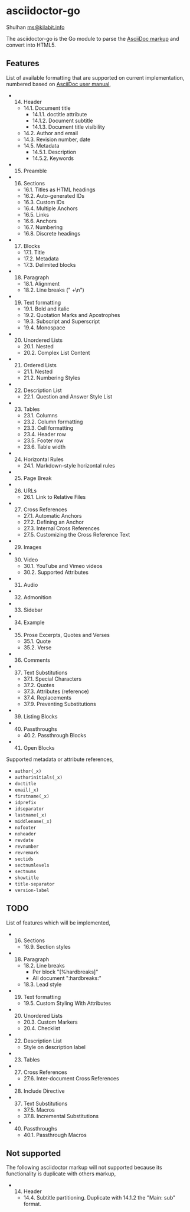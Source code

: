# asciidoctor-go

Shulhan <ms@kilabit.info>

The asciidoctor-go is the Go module to parse the
[AsciiDoc markup](https://asciidoctor.org/docs/what-is-asciidoc)
and convert into HTML5.

## Features

List of available formatting that are supported on current implementation,
numbered based on
[AsciiDoc user manual](https://asciidoctor.org/docs/user-manual/),

* 14. Header
  * 14.1. Document title
    * 14.1.1. doctitle attribute
    * 14.1.2. Document subtitle
    * 14.1.3. Document title visibility
  * 14.2. Author and email
  * 14.3. Revision number, date
  * 14.5. Metadata
    * 14.5.1. Description
    * 14.5.2. Keywords
* 15. Preamble
* 16. Sections
  * 16.1. Titles as HTML headings
  * 16.2. Auto-generated IDs
  * 16.3. Custom IDs
  * 16.4. Multiple Anchors
  * 16.5. Links
  * 16.6. Anchors
  * 16.7. Numbering
  * 16.8. Discrete headings
* 17. Blocks
  * 17.1. Title
  * 17.2. Metadata
  * 17.3. Delimited blocks
* 18. Paragraph
  * 18.1. Alignment
  * 18.2. Line breaks (" +\n")
* 19. Text formatting
  * 19.1. Bold and italic
  * 19.2. Quotation Marks and Apostrophes
  * 19.3. Subscript and Superscript
  * 19.4. Monospace
* 20. Unordered Lists
  * 20.1. Nested
  * 20.2. Complex List Content
* 21. Ordered Lists
  * 21.1. Nested
  * 21.2. Numbering Styles
* 22. Description List
  * 22.1. Question and Answer Style List
* 23. Tables
  * 23.1. Columns
  * 23.2. Column formatting
  * 23.3. Cell formatting
  * 23.4. Header row
  * 23.5. Footer row
  * 23.6. Table width
* 24. Horizontal Rules
  * 24.1. Markdown-style horizontal rules
* 25. Page Break
* 26. URLs
  * 26.1. Link to Relative Files
* 27. Cross References
  * 27.1. Automatic Anchors
  * 27.2. Defining an Anchor
  * 27.3. Internal Cross References
  * 27.5. Customizing the Cross Reference Text
* 29. Images
* 30. Video
  * 30.1. YouTube and Vimeo videos
  * 30.2. Supported Attributes
* 31. Audio
* 32. Admonition
* 33. Sidebar
* 34. Example
* 35. Prose Excerpts, Quotes and Verses
  * 35.1. Quote
  * 35.2. Verse
* 36. Comments
* 37. Text Substitutions
  * 37.1. Special Characters
  * 37.2. Quotes
  * 37.3. Attributes (reference)
  * 37.4. Replacements
  * 37.9. Preventing Substitutions
* 39. Listing Blocks
* 40. Passthroughs
  * 40.2. Passthrough Blocks
* 41. Open Blocks

Supported metadata or attribute references,

* `author(_x)`
* `authorinitials(_x)`
* `doctitle`
* `email(_x)`
* `firstname(_x)`
* `idprefix`
* `idseparator`
* `lastname(_x)`
* `middlename(_x)`
* `nofooter`
* `noheader`
* `revdate`
* `revnumber`
* `revremark`
* `sectids`
* `sectnumlevels`
* `sectnums`
* `showtitle`
* `title-separator`
* `version-label`


##  TODO

List of features which will be implemented,

* 16. Sections
  * 16.9. Section styles
* 18. Paragraph
  * 18.2. Line breaks
    * Per block "[%hardbreaks]"
    * All document ":hardbreaks:"
  * 18.3. Lead style
* 19. Text formatting
  * 19.5. Custom Styling With Attributes
* 20. Unordered Lists
  * 20.3. Custom Markers
  * 20.4. Checklist
* 22. Description List
  * Style on description label
* 23. Tables
* 27. Cross References
  * 27.6. Inter-document Cross References
* 28. Include Directive
* 37. Text Substitutions
  * 37.5. Macros
  * 37.8. Incremental Substitutions
* 40. Passthroughs
  * 40.1. Passthrough Macros


## Not supported

The following asciidoctor markup will not supported because its functionality
is duplicate with others markup,

* 14. Header
  * 14.4. Subtitle partitioning. Duplicate with 14.1.2 the "Main: sub" format.
